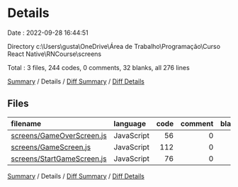 # Details

Date : 2022-09-28 16:44:51

Directory c:\\Users\\gusta\\OneDrive\\Área de Trabalho\\Programação\\Curso React Native\\RNCourse\\screens

Total : 3 files,  244 codes, 0 comments, 32 blanks, all 276 lines

[Summary](results.md) / Details / [Diff Summary](diff.md) / [Diff Details](diff-details.md)

## Files
| filename | language | code | comment | blank | total |
| :--- | :--- | ---: | ---: | ---: | ---: |
| [screens/GameOverScreen.js](/screens/GameOverScreen.js) | JavaScript | 56 | 0 | 6 | 62 |
| [screens/GameScreen.js](/screens/GameScreen.js) | JavaScript | 112 | 0 | 13 | 125 |
| [screens/StartGameScreen.js](/screens/StartGameScreen.js) | JavaScript | 76 | 0 | 13 | 89 |

[Summary](results.md) / Details / [Diff Summary](diff.md) / [Diff Details](diff-details.md)